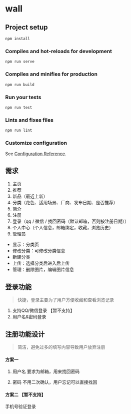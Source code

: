 # wall

## Project setup
```
npm install
```

### Compiles and hot-reloads for development
```
npm run serve
```

### Compiles and minifies for production
```
npm run build
```

### Run your tests
```
npm run test
```

### Lints and fixes files
```
npm run lint
```

### Customize configuration
See [Configuration Reference](https://cli.vuejs.org/config/).
## 需求

1. 主页 
2. 推荐
2. 新品（最近上新）
3. 分类（花色、适用场景、厂商、发布日期、是否推荐）
4. 简介
5. 注册
6. 登录（qq / 微信 / 找回密码（默认邮箱，否则按注册日期））
7. 个人中心（个人信息，邮箱绑定，收藏，浏览历史）
8. 管理员
- 显示：分类页
- 修改分类：可修改分类信息
- 新建分类
- 上传：选择分类后进入后上传
- 管理：删除图片，编辑图片信息


## 登录功能

> 快捷，登录主要为了用户方便收藏和查看浏览记录

1. 支持QQ/微信登录 【暂不支持】
2. 用户名&密码登录

## 注册功能设计

> 简洁，避免过多的填写内容导致用户放弃注册

#### 方案一

1. 用户名
要求为邮箱，用来找回密码

2. 密码
不用二次确认，用户忘记可以直接找回

#### 方案二 【暂不支持】

手机号验证登录